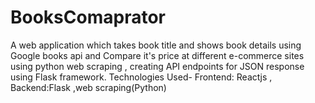 # BooksComaprator

A web application which takes book title and shows book details using Google books api and Compare it's price at different e-commerce sites using python web scraping , creating API endpoints for JSON response using Flask framework.  Technologies Used- Frontend: Reactjs , Backend:Flask ,web scraping(Python)
